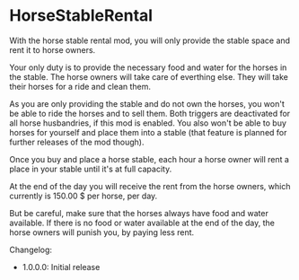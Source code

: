 # HorseStableRental

With the horse stable rental mod, you will only provide the stable space and rent it to horse owners.

Your only duty is to provide the necessary food and water for the horses in the stable. The horse owners will take care of everthing else.
They will take their horses for a ride and clean them.

As you are only providing the stable and do not own the horses, you won't be able to ride the horses and to sell them. Both triggers are deactivated for all horse husbandries, if this mod is enabled.
You also won't be able to buy horses for yourself and place them into a stable (that feature is planned for further releases of the mod though).

Once you buy and place a horse stable, each hour a horse owner will rent a place in your stable until it's at full capacity.

At the end of the day you will receive the rent from the horse owners, which currently is 150.00 $ per horse, per day.

But be careful, make sure that the horses always have food and water available. If there is no food or water available at the end of the day, the horse owners will punish you, by paying less rent.

Changelog:
- 1.0.0.0: Initial release